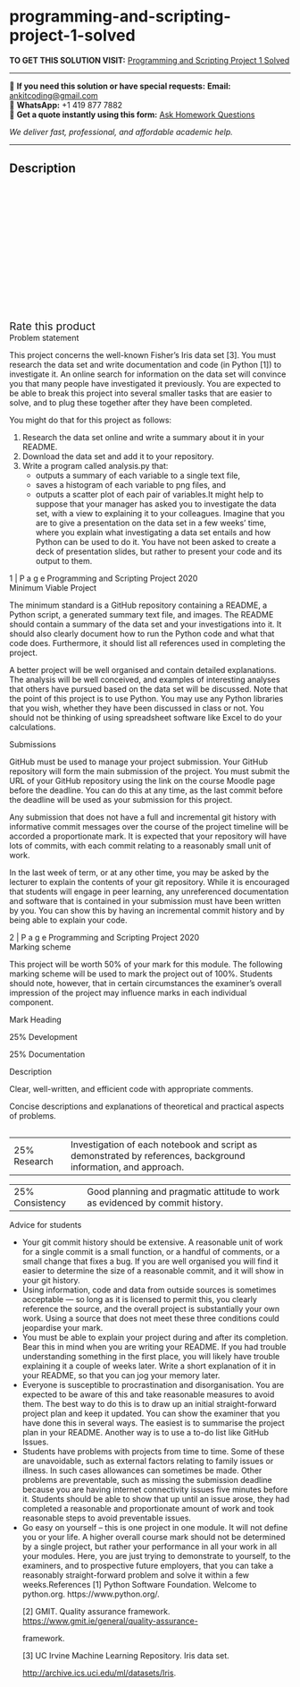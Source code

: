 # programming-and-scripting-project-1-solved
**TO GET THIS SOLUTION VISIT:** [Programming and Scripting Project 1 Solved](https://www.ankitcodinghub.com/product/programming-and-scripting-project-1-solved/)


---

📩 **If you need this solution or have special requests:** **Email:** ankitcoding@gmail.com  
📱 **WhatsApp:** +1 419 877 7882  
📄 **Get a quote instantly using this form:** [Ask Homework Questions](https://www.ankitcodinghub.com/services/ask-homework-questions/)

*We deliver fast, professional, and affordable academic help.*

---

<h2>Description</h2>



<div class="kk-star-ratings kksr-auto kksr-align-center kksr-valign-top" data-payload="{&quot;align&quot;:&quot;center&quot;,&quot;id&quot;:&quot;100464&quot;,&quot;slug&quot;:&quot;default&quot;,&quot;valign&quot;:&quot;top&quot;,&quot;ignore&quot;:&quot;&quot;,&quot;reference&quot;:&quot;auto&quot;,&quot;class&quot;:&quot;&quot;,&quot;count&quot;:&quot;0&quot;,&quot;legendonly&quot;:&quot;&quot;,&quot;readonly&quot;:&quot;&quot;,&quot;score&quot;:&quot;0&quot;,&quot;starsonly&quot;:&quot;&quot;,&quot;best&quot;:&quot;5&quot;,&quot;gap&quot;:&quot;4&quot;,&quot;greet&quot;:&quot;Rate this product&quot;,&quot;legend&quot;:&quot;0\/5 - (0 votes)&quot;,&quot;size&quot;:&quot;24&quot;,&quot;title&quot;:&quot;Programming and Scripting Project 1 Solved&quot;,&quot;width&quot;:&quot;0&quot;,&quot;_legend&quot;:&quot;{score}\/{best} - ({count} {votes})&quot;,&quot;font_factor&quot;:&quot;1.25&quot;}">

<div class="kksr-stars">

<div class="kksr-stars-inactive">
            <div class="kksr-star" data-star="1" style="padding-right: 4px">


<div class="kksr-icon" style="width: 24px; height: 24px;"></div>
        </div>
            <div class="kksr-star" data-star="2" style="padding-right: 4px">


<div class="kksr-icon" style="width: 24px; height: 24px;"></div>
        </div>
            <div class="kksr-star" data-star="3" style="padding-right: 4px">


<div class="kksr-icon" style="width: 24px; height: 24px;"></div>
        </div>
            <div class="kksr-star" data-star="4" style="padding-right: 4px">


<div class="kksr-icon" style="width: 24px; height: 24px;"></div>
        </div>
            <div class="kksr-star" data-star="5" style="padding-right: 4px">


<div class="kksr-icon" style="width: 24px; height: 24px;"></div>
        </div>
    </div>

<div class="kksr-stars-active" style="width: 0px;">
            <div class="kksr-star" style="padding-right: 4px">


<div class="kksr-icon" style="width: 24px; height: 24px;"></div>
        </div>
            <div class="kksr-star" style="padding-right: 4px">


<div class="kksr-icon" style="width: 24px; height: 24px;"></div>
        </div>
            <div class="kksr-star" style="padding-right: 4px">


<div class="kksr-icon" style="width: 24px; height: 24px;"></div>
        </div>
            <div class="kksr-star" style="padding-right: 4px">


<div class="kksr-icon" style="width: 24px; height: 24px;"></div>
        </div>
            <div class="kksr-star" style="padding-right: 4px">


<div class="kksr-icon" style="width: 24px; height: 24px;"></div>
        </div>
    </div>
</div>


<div class="kksr-legend" style="font-size: 19.2px;">
            <span class="kksr-muted">Rate this product</span>
    </div>
    </div>
<div class="page" title="Page 1">
<div class="layoutArea">
<div class="column">
Problem statement

This project concerns the well-known Fisher’s Iris data set [3]. You must research the data set and write documentation and code (in Python [1]) to investigate it. An online search for information on the data set will convince you that many people have investigated it previously. You are expected to be able to break this project into several smaller tasks that are easier to solve, and to plug these together after they have been completed.

You might do that for this project as follows:

<ol>
<li>Research the data set online and write a summary about it in your README.</li>
<li>Download the data set and add it to your repository.</li>
<li>Write a program called analysis.py that:
<ul>
<li>outputs a summary of each variable to a single text file,</li>
<li>saves a histogram of each variable to png files, and</li>
<li>outputs a scatter plot of each pair of variables.It might help to suppose that your manager has asked you to investigate the data set, with a view to explaining it to your colleagues. Imagine that you are to give a presentation on the data set in a few weeks’ time, where you explain what investigating a data set entails and how Python can be used to do it. You have not been asked to create a deck of presentation slides, but rather to present your code and its output to them.</li>
</ul>
</li>
</ol>
</div>
</div>
<div class="layoutArea">
<div class="column">
1 | P a g e Programming and Scripting Project 2020

</div>
</div>
</div>
<div class="page" title="Page 2">
<div class="layoutArea">
<div class="column">
Minimum Viable Project

The minimum standard is a GitHub repository containing a README, a Python script, a generated summary text file, and images. The README should contain a summary of the data set and your investigations into it. It should also clearly document how to run the Python code and what that code does. Furthermore, it should list all references used in completing the project.

A better project will be well organised and contain detailed explanations. The analysis will be well conceived, and examples of interesting analyses that others have pursued based on the data set will be discussed. Note that the point of this project is to use Python. You may use any Python libraries that you wish, whether they have been discussed in class or not. You should not be thinking of using spreadsheet software like Excel to do your calculations.

Submissions

GitHub must be used to manage your project submission. Your GitHub repository will form the main submission of the project. You must submit the URL of your GitHub repository using the link on the course Moodle page before the deadline. You can do this at any time, as the last commit before the deadline will be used as your submission for this project.

Any submission that does not have a full and incremental git history with informative commit messages over the course of the project timeline will be accorded a proportionate mark. It is expected that your repository will have lots of commits, with each commit relating to a reasonably small unit of work.

In the last week of term, or at any other time, you may be asked by the lecturer to explain the contents of your git repository. While it is encouraged that students will engage in peer learning, any unreferenced documentation and software that is contained in your submission must have been written by you. You can show this by having an incremental commit history and by being able to explain your code.

</div>
</div>
<div class="layoutArea">
<div class="column">
2 | P a g e Programming and Scripting Project 2020

</div>
</div>
</div>
<div class="page" title="Page 3">
<div class="layoutArea">
<div class="column">
Marking scheme

This project will be worth 50% of your mark for this module. The following marking scheme will be used to mark the project out of 100%. Students should note, however, that in certain circumstances the examiner’s overall impression of the project may influence marks in each individual component.

</div>
</div>
<div class="layoutArea">
<div class="column">
Mark Heading

25% Development

25% Documentation

</div>
<div class="column">
Description

Clear, well-written, and efficient code with appropriate comments.

Concise descriptions and explanations of theoretical and practical aspects of problems.

</div>
</div>
<table>
<tbody>
<tr>
<td>
<div class="layoutArea">
<div class="column">
25% Research

</div>
</div>
</td>
<td>
<div class="layoutArea">
<div class="column">
Investigation of each notebook and script as demonstrated by references, background information, and approach.

</div>
</div>
</td>
</tr>
</tbody>
</table>
<table>
<tbody>
<tr>
<td>
<div class="layoutArea">
<div class="column">
25% Consistency

</div>
</div>
</td>
<td>
<div class="layoutArea">
<div class="column">
Good planning and pragmatic attitude to work as evidenced by commit history.

</div>
</div>
</td>
</tr>
</tbody>
</table>
</div>
<div class="page" title="Page 4">
<div class="layoutArea">
<div class="column">
Advice for students

<ul>
<li>Your git commit history should be extensive. A reasonable unit of work for a single commit is a small function, or a handful of comments, or a small change that fixes a bug. If you are well organised you will find it easier to determine the size of a reasonable commit, and it will show in your git history.</li>
<li>Using information, code and data from outside sources is sometimes acceptable — so long as it is licensed to permit this, you clearly reference the source, and the overall project is substantially your own work. Using a source that does not meet these three conditions could jeopardise your mark.</li>
<li>You must be able to explain your project during and after its completion. Bear this in mind when you are writing your README. If you had trouble understanding something in the first place, you will likely have trouble explaining it a couple of weeks later. Write a short explanation of it in your README, so that you can jog your memory later.</li>
<li>Everyone is susceptible to procrastination and disorganisation. You are expected to be aware of this and take reasonable measures to avoid them. The best way to do this is to draw up an initial straight-forward project plan and keep it updated. You can show the examiner that you have done this in several ways. The easiest is to summarise the project plan in your README. Another way is to use a to-do list like GitHub Issues.</li>
<li>Students have problems with projects from time to time. Some of these are unavoidable, such as external factors relating to family issues or illness. In such cases allowances can sometimes be made. Other problems are preventable, such as missing the submission deadline because you are having internet connectivity issues five minutes before it. Students should be able to show that up until an issue arose, they had completed a reasonable and proportionate amount of work and took reasonable steps to avoid preventable issues.</li>
<li>Go easy on yourself – this is one project in one module. It will not define you or your life. A higher overall course mark should not be determined by a single project, but rather your performance in all your work in all your modules. Here, you are just trying to demonstrate to yourself, to the examiners, and to prospective future employers, that you can take a reasonably straight-forward problem and solve it within a few weeks.References
[1] Python Software Foundation. Welcome to python.org. https://www.python.org/.

[2] GMIT. Quality assurance framework. https://www.gmit.ie/general/quality-assurance-

framework.

[3] UC Irvine Machine Learning Repository. Iris data set.

http://archive.ics.uci.edu/ml/datasets/Iris.
</li>
</ul>
</div>
</div>
</div>
